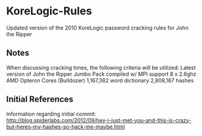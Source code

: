 KoreLogic-Rules
===============

Updated version of the 2010 KoreLogic password cracking rules for John the Ripper

Notes
--
When discussing cracking times, the following criteria will be utilized:
Latest version of John the Ripper Jumbo Pack compiled w/ MPI support
8 x 2.6ghz AMD Opteron Cores (Bulldozer)
1,167,382 word dictionary
2,808,167 hashes

Initial References
--
Information regarding initial commit:
http://blog.spiderlabs.com/2012/09/hey-i-just-met-you-and-this-is-crazy-but-heres-my-hashes-so-hack-me-maybe.html

